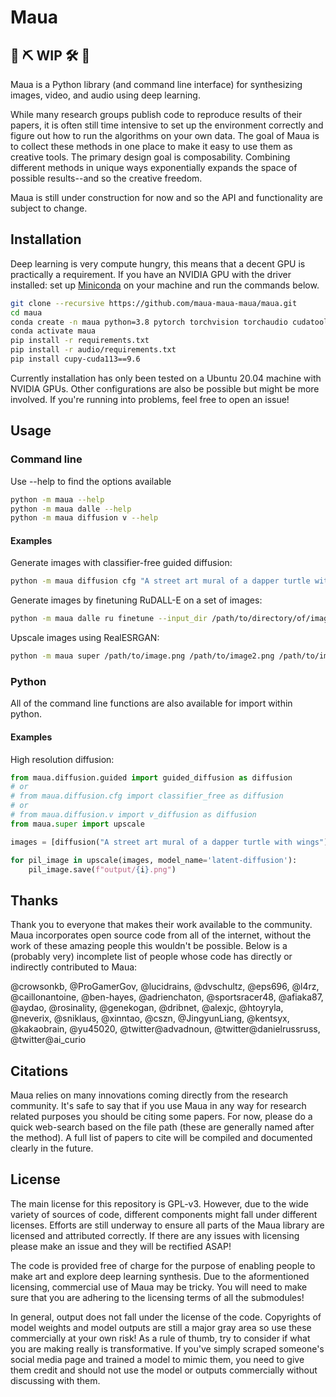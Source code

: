 # Maua

## 👷 ⛏️ WIP 🛠️ 👷

Maua is a Python library (and command line interface) for synthesizing images, video, and audio using deep learning.

While many research groups publish code to reproduce results of their papers, it is often still time intensive to set up the environment correctly and figure out how to run the algorithms on your own data. The goal of Maua is to collect these methods in one place to make it easy to use them as creative tools. The primary design goal is composability. Combining different methods in unique ways exponentially expands the space of possible results--and so the creative freedom.

Maua is still under construction for now and so the API and functionality are subject to change.

## Installation

Deep learning is very compute hungry, this means that a decent GPU is practically a requirement. If you have an NVIDIA GPU with the driver installed: set up [Miniconda](https://docs.conda.io/en/latest/miniconda.html) on your machine and run the commands below.

```bash
git clone --recursive https://github.com/maua-maua-maua/maua.git
cd maua
conda create -n maua python=3.8 pytorch torchvision torchaudio cudatoolkit=11.3 cudatoolkit-dev=11.3 cudnn mpi4py Cython pip=21.3.1 -c nvidia -c pytorch -c conda-forge
conda activate maua
pip install -r requirements.txt
pip install -r audio/requirements.txt
pip install cupy-cuda113==9.6
```

Currently installation has only been tested on a Ubuntu 20.04 machine with NVIDIA GPUs. Other configurations are also be possible but might be more involved. If you're running into problems, feel free to open an issue!

## Usage

### Command line

Use --help to find the options available
```bash
python -m maua --help
python -m maua dalle --help
python -m maua diffusion v --help
```

#### Examples

Generate images with classifier-free guided diffusion:
```bash
python -m maua diffusion cfg "A street art mural of a dapper turtle with wings"
```

Generate images by finetuning RuDALL-E on a set of images:
```bash
python -m maua dalle ru finetune --input_dir /path/to/directory/of/images/
```

Upscale images using RealESRGAN:
```bash
python -m maua super /path/to/image.png /path/to/image2.png /path/to/image3.png --model_name RealESRGAN-pbaylies-hr-paintings
```

### Python

All of the command line functions are also available for import within python.

#### Examples

High resolution diffusion:
```python
from maua.diffusion.guided import guided_diffusion as diffusion
# or 
# from maua.diffusion.cfg import classifier_free as diffusion
# or 
# from maua.diffusion.v import v_diffusion as diffusion
from maua.super import upscale

images = [diffusion("A street art mural of a dapper turtle with wings") for i in range(5)]

for pil_image in upscale(images, model_name='latent-diffusion'):
    pil_image.save(f"output/{i}.png")
```

## Thanks

Thank you to everyone that makes their work available to the community. Maua incorporates open source code from all of the internet, without the work of these amazing people this wouldn't be possible. Below is a (probably very) incomplete list of people whose code has directly or indirectly contributed to Maua:

@crowsonkb, @ProGamerGov, @lucidrains, @dvschultz, @eps696, @l4rz, @caillonantoine, @ben-hayes, @adrienchaton, @sportsracer48, @afiaka87, @aydao, @rosinality, @genekogan, @dribnet, @alexjc, @htoyryla, @neverix, @sniklaus, @xinntao, @cszn, @JingyunLiang, @kentsyx, @kakaobrain, @yu45020, @twitter@advadnoun, @twitter@danielrussruss, @twitter@ai_curio

## Citations

Maua relies on many innovations coming directly from the research community. It's safe to say that if you use Maua in any way for research related purposes you should be citing some papers. For now, please do a quick web-search based on the file path (these are generally named after the method). A full list of papers to cite will be compiled and documented clearly in the future.

## License

The main license for this repository is GPL-v3. However, due to the wide variety of sources of code, different components might fall under different licenses. Efforts are still underway to ensure all parts of the Maua library are licensed and attributed correctly. If there are any issues with licensing please make an issue and they will be rectified ASAP!

The code is provided free of charge for the purpose of enabling people to make art and explore deep learning synthesis. Due to the aformentioned licensing, commercial use of Maua may be tricky. You will need to make sure that you are adhering to the licensing terms of all the submodules!

In general, output does not fall under the license of the code. Copyrights of model weights and model outputs are still a major gray area so use these commercially at your own risk! As a rule of thumb, try to consider if what you are making really is transformative. If you've simply scraped someone's social media page and trained a model to mimic them, you need to give them credit and should not use the model or outputs commercially without discussing with them.
